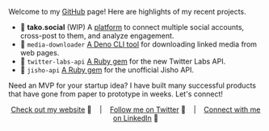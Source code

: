 Welcome to my [GitHub][GitHub] page! Here are highlights of my recent projects.

- :octopus: **tako.social** (WIP) A [platform](https://tako.social) to connect multiple social accounts, cross-post to them, and analyze engagement. 
- :floppy_disk: `media-downloader` [A Deno CLI tool](https://github.com/tomholford/media-downloader) for downloading linked media from web pages.
- :gem: `twitter-labs-api` [A Ruby gem](https://github.com/tomholford/twitter-labs-api) for the new Twitter Labs API.
- :blue_book: `jisho-api` [A Ruby gem](https://github.com/tomholford/jisho-api) for the unofficial Jisho API.

Need an MVP for your startup idea? I have built many successful products that have gone from paper to prototype in weeks. Let's connect!

<div align="middle">
  
[Check out my website][Website] :link: &nbsp;&nbsp;&nbsp;|&nbsp;&nbsp;&nbsp;
[Follow me on Twitter][Twitter] :speech_balloon: &nbsp;&nbsp;&nbsp;|&nbsp;&nbsp;&nbsp;
[Connect with me on LinkedIn][LinkedIn] :necktie:

</div>

<!--
Quick Link 
-->
[Website]:https://tholf.org/
[Twitter]:https://twitter.com/tholford0
[LinkedIn]:https://www.linkedin.com/in/tom-holford/
[GitHub]:https://github.com/tomholford

